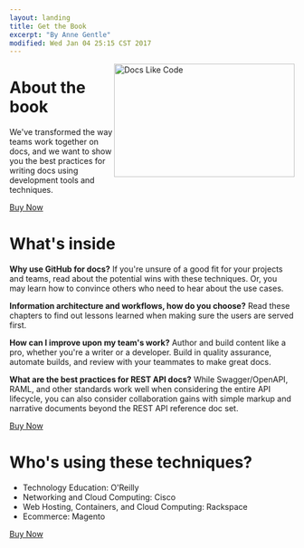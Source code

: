 ```yaml
---
layout: landing
title: Get the Book
excerpt: "By Anne Gentle"
modified: Wed Jan 04 25:15 CST 2017
---
```


<img src="../../images/docs-like-code-book.jpg" alt="Docs Like Code" align="right" height="200" width="319">

<h1>About the book</h1>
<p>We've transformed the way teams work together on docs, and we want to show you the best practices for writing docs using development tools and techniques.</p>
<p><a href="http://lulu.com/" class="btn btn--light-outline btn--large"><i class='fa fa-book'></i> Buy Now</a></p>

<h1>What's inside</h1>

<p><strong>Why use GitHub for docs?</strong> If you're unsure of a good fit for your projects and teams, read about the potential wins with these techniques. Or, you may learn how to convince others who need to hear about the use cases.</p>
<p><strong>Information architecture and workflows, how do you choose?</strong> Read these chapters to find out lessons learned when making sure the users are served first.
</p>
<p>
<strong>How can I improve upon my team's work?</strong> Author and build content like a pro, whether you're a writer or a developer. Build in quality assurance, automate builds, and review with your teammates to make great docs.
</p>
<p>
<strong>What are the best practices for REST API docs?</strong> While Swagger/OpenAPI, RAML, and other standards work well when considering the entire API lifecycle, you can also consider collaboration gains with simple markup and narrative documents beyond the REST API reference doc set.
</p>


<p><a href="http://lulu.com/" class="btn btn--light-outline btn--large"><i class='fa fa-book'></i> Buy Now</a></p>

<h1>Who's using these techniques?</h1>

* Technology Education: O'Reilly
* Networking and Cloud Computing: Cisco
* Web Hosting, Containers, and Cloud Computing: Rackspace
* Ecommerce: Magento

<p><a href="http://lulu.com/" class="btn btn--light-outline btn--large"><i class='fa fa-book'></i> Buy Now</a></p>

